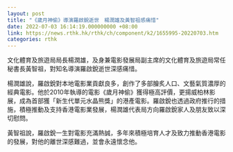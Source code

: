 ```yaml
---
layout: post
title: "《歲月神偷》導演羅啟銳逝世　楊潤雄及黃智祖感痛惜"
date: 2022-07-03 16:14:19.000000000 +08:00
link: https://news.rthk.hk/rthk/ch/component/k2/1655995-20220703.htm
categories: rthk
---
```


文化體育及旅遊局局長楊潤雄，及身兼電影發展局副主席的文化體育及旅遊局常任秘書長黃智祖，對知名導演羅啟銳逝世深感痛惜。
 
楊潤雄說，羅啟銳對本地電影業貢獻良多，創作了多部膾炙人口、文藝氣質濃厚的經典電影。他於2010年執導的電影《歲月神偷》獲得極高評價，更揚威柏林影展，成為首部獲「新生代單元水晶熊獎」的港產電影。羅啟銳也透過政府推行的措施，積極推動及支持香港電影業發展，楊潤雄代表局方向羅啟銳家人及朋友致以深切慰問。

黃智祖說，羅啟銳一生對電影充滿熱誠，多年來積極培育人才及致力推動香港電影的發展，對他的離世深感難過，並會永遠懷念他。
